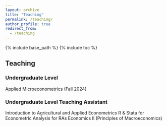 ```yaml
---
layout: archive
title: "Teaching"
permalink: /teaching/
author_profile: true
redirect_from:
  - /teaching
---
```


{% include base_path %}
{% include toc %}

## Teaching

### Undergraduate Level

Applied Microeconometrics (Fall 2024)

###  Undergraduate Level Teaching Assistant

Introduction to Agricultural and Applied Econometrics
R & Stata for Econometric Analysis for RAs
Economics II (Principles of Macroeconomics)


